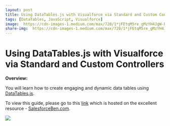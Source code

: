 ```yaml
---
layout: post
title: Using DataTables.js with Visualforce via Standard and Custom Controllers
tags: [DataTables, JavaScript, Visualforce]
image:  https://cdn-images-1.medium.com/max/720/1*jFEtqM5re_gMzYH4JgW-BA.png
share-img:  https://cdn-images-1.medium.com/max/720/1*jFEtqM5re_gMzYH4JgW-BA.png
---
```


# **Using DataTables.js with Visualforce via Standard and Custom Controllers**

**Overview:**

You will learn how to create engaging and dynamic data tables using
[DataTables.js](https://datatables.net/).

To view this guide, please go to this
[link](http://www.salesforceben.com/code-samples-using-datatables-js-visualforce-via-standard-custom-controllers/)
which is hosted on the excellent resource -
[SalesforceBen.com](http://www.salesforceben.com/).

![](https://cdn-images-1.medium.com/max/720/1*jFEtqM5re_gMzYH4JgW-BA.png)
